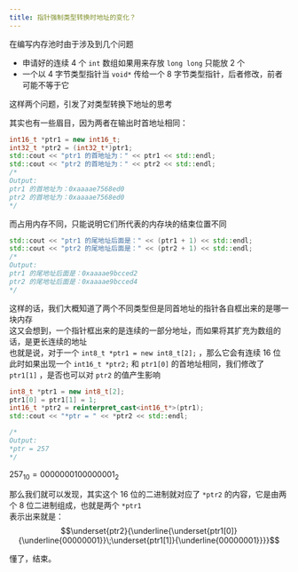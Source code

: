 ```yaml
---
title: 指针强制类型转换时地址的变化？
---
```


在编写内存池时由于涉及到几个问题
- 申请好的连续 $4$ 个 `int` 数组如果用来存放 `long long` 只能放 $2$ 个
- 一个以 $4$ 字节类型指针当 `void*` 传给一个 $8$ 字节类型指针，后者修改，前者可能不等于它

这样两个问题，引发了对类型转换下地址的思考  

其实也有一些眉目，因为两者在输出时首地址相同：  

```cpp
int16_t *ptr1 = new int16_t;
int32_t *ptr2 = (int32_t*)ptr1;
std::cout << "ptr1 的首地址为：" << ptr1 << std::endl;
std::cout << "ptr2 的首地址为：" << ptr2 << std::endl;
/*
Output:
ptr1 的首地址为：0xaaaae7568ed0
ptr2 的首地址为：0xaaaae7568ed0
*/
```

而占用内存不同，只能说明它们所代表的内存块的结束位置不同  

```cpp
std::cout << "ptr1 的尾地址后面是：" << (ptr1 + 1) << std::endl;
std::cout << "ptr2 的尾地址后面是：" << (ptr2 + 1) << std::endl;
/*
Output:
ptr1 的尾地址后面是：0xaaaae9bcced2
ptr2 的尾地址后面是：0xaaaae9bcced4
*/
```

这样的话，我们大概知道了两个不同类型但是同首地址的指针各自框出来的是哪一块内存   
这又会想到，一个指针框出来的是连续的一部分地址，而如果将其扩充为数组的话，是更长连续的地址  
也就是说，对于一个 `int8_t *ptr1 = new int8_t[2];` ，那么它会有连续 $16$ 位  
此时如果出现一个 `int16_t *ptr2;` 和 `ptr1[0]` 的首地址相同，我们修改了 `ptr1[1]` ，是否也可以对 `ptr2` 的值产生影响   

```cpp
int8_t *ptr1 = new int8_t[2];
ptr1[0] = ptr1[1] = 1;
int16_t *ptr2 = reinterpret_cast<int16_t*>(ptr1);
std::cout << "*ptr = " << *ptr2 << std::endl;

/*
Output:
*ptr = 257
*/
```

$257_{10}=0000000100000001_2$

那么我们就可以发现，其实这个 $16$ 位的二进制就对应了 `*ptr2` 的内容，它是由两个 $8$ 位二进制组成，也就是两个 `*ptr1`  
表示出来就是：
$$\underset{ptr2}{\underline{\underset{ptr1[0]}{\underline{00000001}}\;\underset{ptr1[1]}{\underline{00000001}}}}$$

懂了，结束。